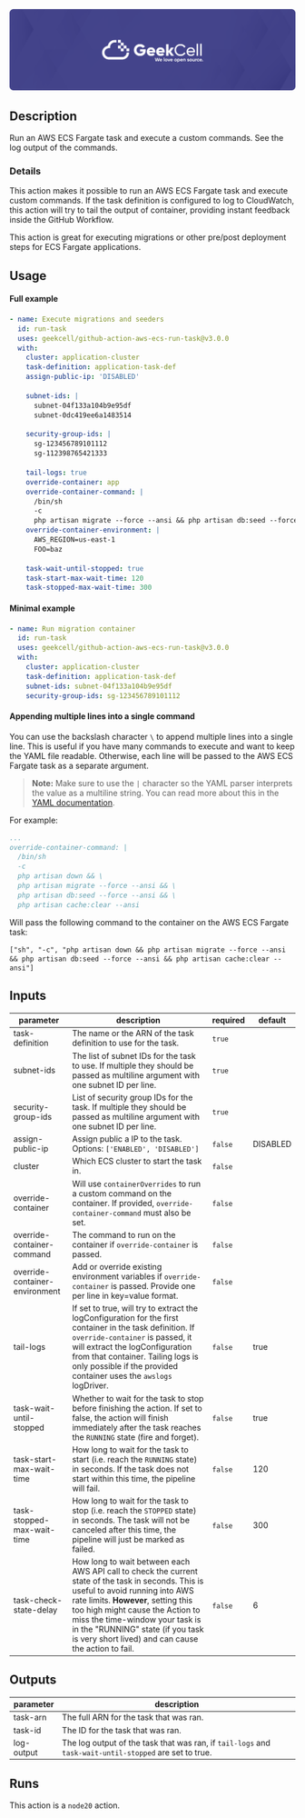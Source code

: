 [![Geek Cell GmbH](https://raw.githubusercontent.com/geekcell/.github/main/geekcell-github-banner.png)](https://www.geekcell.io/)

<!-- action-docs-description -->
## Description

Run an AWS ECS Fargate task and execute a custom commands. See the log output of the commands.
<!-- action-docs-description -->

### Details
This action makes it possible to run an AWS ECS Fargate task and execute custom commands. If the task definition
is configured to log to CloudWatch, this action will try to tail the output of container, providing instant feedback inside
the GitHub Workflow.

This action is great for executing migrations or other pre/post deployment steps for ECS Fargate applications.

## Usage

#### Full example
``` yaml
- name: Execute migrations and seeders
  id: run-task
  uses: geekcell/github-action-aws-ecs-run-task@v3.0.0
  with:
    cluster: application-cluster
    task-definition: application-task-def
    assign-public-ip: 'DISABLED'

    subnet-ids: |
      subnet-04f133a104b9e95df
      subnet-0dc419ee6a1483514

    security-group-ids: |
      sg-123456789101112
      sg-112398765421333

    tail-logs: true
    override-container: app
    override-container-command: |
      /bin/sh
      -c
      php artisan migrate --force --ansi && php artisan db:seed --force --ansi
    override-container-environment: |
      AWS_REGION=us-east-1
      FOO=baz

    task-wait-until-stopped: true
    task-start-max-wait-time: 120
    task-stopped-max-wait-time: 300
```

#### Minimal example
``` yaml
- name: Run migration container
  id: run-task
  uses: geekcell/github-action-aws-ecs-run-task@v3.0.0
  with:
    cluster: application-cluster
    task-definition: application-task-def
    subnet-ids: subnet-04f133a104b9e95df
    security-group-ids: sg-123456789101112
```

#### Appending multiple lines into a single command

You can use the backslash character `\` to append multiple lines into a single line. This is useful if you have many
commands to execute and want to keep the YAML file readable. Otherwise, each line will be passed to the AWS ECS Fargate
task as a separate argument.

> **Note:** Make sure to use the `|` character so the YAML parser interprets the value as a multiline string.
> You can read more about this in the [YAML documentation](https://yaml.org/spec/1.2/spec.html#id2794534).

For example:

``` yaml
...
override-container-command: |
  /bin/sh
  -c
  php artisan down && \
  php artisan migrate --force --ansi && \
  php artisan db:seed --force --ansi && \
  php artisan cache:clear --ansi
```

Will pass the following command to the container on the AWS ECS Fargate task:
```
["sh", "-c", "php artisan down && php artisan migrate --force --ansi && php artisan db:seed --force --ansi && php artisan cache:clear --ansi"]
```

<!-- action-docs-inputs -->
## Inputs

| parameter | description | required | default |
| --- | --- | --- | --- |
| task-definition | The name or the ARN of the task definition to use for the task. | `true` |  |
| subnet-ids | The list of subnet IDs for the task to use. If multiple they should be passed as multiline argument with one subnet ID per line. | `true` |  |
| security-group-ids | List of security group IDs for the task. If multiple they should be passed as multiline argument with one subnet ID per line. | `true` |  |
| assign-public-ip | Assign public a IP to the task. Options: `['ENABLED', 'DISABLED']` | `false` | DISABLED |
| cluster | Which ECS cluster to start the task in. | `false` |  |
| override-container | Will use `containerOverrides` to run a custom command on the container. If provided, `override-container-command` must also be set. | `false` |  |
| override-container-command | The command to run on the container if `override-container` is passed. | `false` |  |
| override-container-environment | Add or override existing environment variables if `override-container` is passed. Provide one per line in key=value format. | `false` |  |
| tail-logs | If set to true, will try to extract the logConfiguration for the first container in the task definition. If `override-container` is passed, it will extract the logConfiguration from that container. Tailing logs is only possible if the provided container uses the `awslogs` logDriver. | `false` | true |
| task-wait-until-stopped | Whether to wait for the task to stop before finishing the action. If set to false, the action will finish immediately after the task reaches the `RUNNING` state (fire and forget). | `false` | true |
| task-start-max-wait-time | How long to wait for the task to start (i.e. reach the `RUNNING` state) in seconds. If the task does not start within this time, the pipeline will fail. | `false` | 120 |
| task-stopped-max-wait-time | How long to wait for the task to stop (i.e. reach the `STOPPED` state) in seconds. The task will not be canceled after this time, the pipeline will just be marked as failed. | `false` | 300 |
| task-check-state-delay | How long to wait between each AWS API call to check the current state of the task in seconds. This is useful to avoid running into AWS rate limits. **However**, setting this too high might cause the Action to miss the time-window your task is in the "RUNNING" state (if you task is very short lived) and can cause the action to fail. | `false` | 6 |
<!-- action-docs-inputs -->

<!-- action-docs-outputs -->
## Outputs

| parameter | description |
| --- | --- |
| task-arn | The full ARN for the task that was ran. |
| task-id | The ID for the task that was ran. |
| log-output | The log output of the task that was ran, if `tail-logs` and `task-wait-until-stopped` are set to true. |
<!-- action-docs-outputs -->

<!-- action-docs-runs -->
## Runs

This action is a `node20` action.
<!-- action-docs-runs -->
